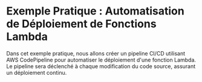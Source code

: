 # Exemple Pratique : Automatisation de Déploiement de Fonctions Lambda

Dans cet exemple pratique, nous allons créer un pipeline CI/CD utilisant AWS CodePipeline pour automatiser le déploiement d'une fonction Lambda. Le pipeline sera déclenché à chaque modification du code source, assurant un déploiement continu.
